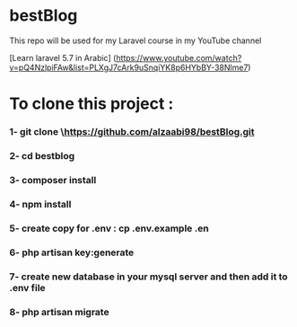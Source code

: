 # bestBlog
This repo will be used for my Laravel course in my YouTube channel

[Learn laravel 5.7 in Arabic] (https://www.youtube.com/watch?v=pQ4NzlpiFAw&list=PLXgJ7cArk9uSnqiYK8p6HYbBY-38Nlme7)


# To clone this project :

### 1- git clone \https://github.com/alzaabi98/bestBlog.git
### 2- cd bestblog
### 3- composer install
### 4- npm install
### 5- create copy for .env  : cp .env.example .en
### 6- php artisan key:generate
### 7- create new database in your mysql server and then add it to .env file
### 8- php artisan migrate
